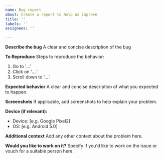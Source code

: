 ```yaml
---
name: Bug report
about: Create a report to help us improve
title: ''
labels: ''
assignees: ''

---
```


**Describe the bug**
A clear and concise description of the bug

**To Reproduce**
Steps to reproduce the behavior:
1. Go to '...'
2. Click on '....'
3. Scroll down to '....'

**Expected behavior**
A clear and concise description of what you expected to happen.

**Screenshots**
If applicable, add screenshots to help explain your problem.

**Device (if relevant):**
 - Device: [e.g. Google Pixel2]
 - OS: [e.g. Android 5.0]

**Additional context**
Add any other context about the problem here.

**Would you like to work on it?**
Specify if you'd like to work on the issue or vouch for a suitable person here.
